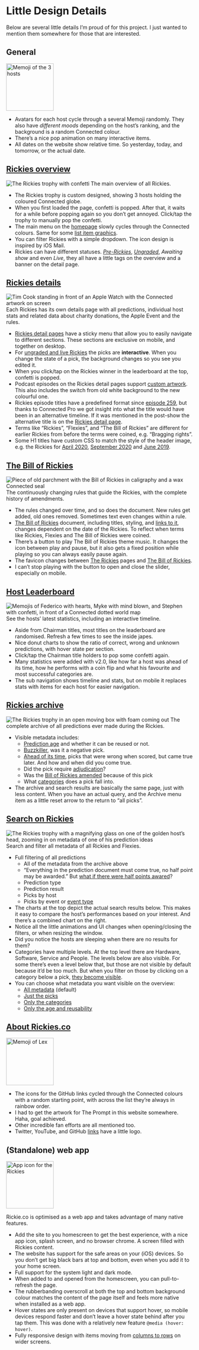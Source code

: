 # Little Design Details

Below are several little details I’m proud of for this project. I just wanted to mention them somewhere for those that are interested.

## General

<img src="public_html/images/memoji/memoji-all-default.png" alt="Memoji of the 3 hosts" width="128"/>

-   Avatars for each host cycle through a several Memoji randomly. They also have _different moods_ depending on the host’s ranking, and the background is a random Connected colour.
-   There’s a nice pop animation on many interactive items.
-   All dates on the website show relative time. So yesterday, today, and tomorrow, or the actual date.

## [Rickies overview](https://rickies.co/)

![The Rickies trophy with confetti](public_html/images/seo/hero-rickies.jpg)
The main overview of all Rickies.

-   The Rickies trophy is custom designed, showing 3 hosts holding the coloured Connected globe.
-   When you first loaded the page, confetti is popped. After that, it waits for a while before popping again so you don’t get annoyed. Click/tap the trophy to manually pop the confetti.
-   The main menu on the [homepage](https://rickies.co) slowly cycles through the Connected colours. Same for some [list item graphics](https://rickies.co/about).
-   You can filter Rickies with a simple dropdown. The icon design is inspired by iOS Mail.
-   Rickies can have different statuses. [_Pre-Rickies_](https://rickies.co/annual-2018), [_Ungraded_](https://rickies.co/ungraded), _Awaiting show_ and even _Live_, they all have a little tags on the overview and a banner on the detail page.

## [Rickies details](https://rickies.co/latest)

![Tim Cook standing in front of an Apple Watch with the Connected artwork on screen](public_html/images/seo/hero-2018-annual.jpg)
Each Rickies has its own details page with all predictions, individual host stats and related data about charity donations, the Apple Event and the rules.

-   [Rickies detail pages](https://rickies.co/keynote-apr-2021) have a sticky menu that allow you to easily navigate to different sections. These sections are exclusive on mobile, and together on desktop.
-   For [ungraded and live Rickies](https://rickies.co/ungraded) the picks are **interactive**. When you change the state of a pick, the background changes so you see you edited it.
-   When you click/tap on the Rickies winner in the leaderboard at the top, confetti is popped.
-   Podcast episodes on the Rickies detail pages support [custom artwork](https://rickies.co/keynote-sep-2020#details). This also includes the switch from old white background to the new colourful one.
-   Rickies episode titles have a predefined format since [episode 259](https://www.relay.fm/connected/archive), but thanks to Connected Pro we got insight into what the title would have been in an alternative timeline. If it was mentioned in the post-show the alternative title is on the [Rickies detail page](https://rickies.co/keynote-jun-2021).
-   Terms like “Rickies”, “Flexies”, and “The Bill of Rickies” are different for earlier Rickies from before the terms were coined, e.g. “Bragging rights”.
-   Some H1 titles have custom CSS to match the style of the header image, e.g. the Rickies for [April 2020](https://rickies.co/keynote-apr-2021), [September 2020](https://rickies.co/keynote-sep-2020) and [June 2019](https://rickies.co/keynote-jun-2019).

## [The Bill of Rickies](https://rickies.co/billof)

![Piece of old parchment with the Bill of Rickies in caligraphy and a wax Connected seal](public_html/images/seo/hero-billofrickies.jpg)
The continuously changing rules that guide the Rickies, with the complete history of amendments.

-   The rules changed over time, and so does the document. New rules get added, old ones removed. Sometimes text even changes within a rule.
-   [The Bill of Rickies](https://rickies.co/billof/annual-2017) document, including titles, styling, and [links to it](https://rickies.co/annual-2017#details), changes dependent on the date of the Rickies. To reflect when terms like Rickies, Flexies and The Bill of Rickies were coined.
-   There’s a button to play The Bill of Rickies theme music. It changes the icon between play and pause, but it also gets a fixed position while playing so you can always easily pause again.
-   The favicon changes between [The Rickies](https://rickies.co/) pages and [The Bill of Rickies](https://rickies.co/billof).
-   I can’t stop playing with the button to open and close the slider, especially on mobile.

## [Host Leaderboard](https://rickies.co/leaderboard)

![Memojis of Federico with hearts, Myke with mind blown, and Stephen with confetti, in front of a Connected dotted world map](public_html/images/seo/hero-leaderboard.jpg)
See the hosts’ latest statistics, including an interactive timeline.

-   Aside from Chairman titles, most titles on the leaderboard are randomised. Refresh a few times to see the inside japes.
-   Nice donut charts to show the ratio of correct, wrong and unknown predictions, with hover state per section.
-   Click/tap the Chairman title holders to pop some confetti again.
-   Many statistics were added with v2.0, like how far a host was ahead of its time, how he performs with a coin flip and what his favourite and most successful categories are.
-   The sub navigation shows timeline and stats, but on mobile it replaces stats with items for each host for easier navigation.

## [Rickies archive](https://rickies.co/archive)

![The Rickies trophy in an open moving box with foam coming out](public_html/images/seo/hero-archive.jpg)
The complete archive of all predictions ever made during the Rickies.

-   Visible metadata includes:
    -   [Prediction age](https://rickies.co/?search=&reusable=on#results) and whether it can be reused or not.
    -   [Buzzkiller](https://rickies.co/?search=&buzzkiller=on#results), was it a negative pick.
    -   [Ahead of its time](https://rickies.co/?search=&ahead_of_its_time=on#results), picks that were wrong when scored, but came true later. And how and when did you come true.
    -   Did the pick require [adjudication](https://rickies.co/?search=&adjudicated=on#results)?
    -   Was the [Bill of Rickies amended](https://rickies.co/) because of this pick
    -   What [categories](https://rickies.co/) does a pick fall into.
-   The archive and search results are basically the same page, just with less content. When you have an actual query, and the Archive menu item as a little reset arrow to the return to “all picks”.

## [Search on Rickies](https://rickies.co/?search=promotion)

![The Rickies trophy with a magnifying glass on one of the golden host’s head, zooming in on metadata of one of his prediction ideas](public_html/images/seo/hero-search.jpg)
Search and filter all metadata of all Rickies and Flexies.

-   Full filtering of all predictions
    -   All of the metadata from the archive above
    -   “Everything in the prediction document must come true, no half point may be awarded.” But [what if there were half points awared](https://rickies.co/?search=&half_points=on#results)?
    -   Prediction type
    -   Prediction result
    -   Picks by host
    -   Picks by event or [event type](https://rickies.co/?search=&rickies_event=wwdc#results)
-   The charts at the top depict the actual search results below. This makes it easy to compare the host’s performances based on your interest. And there’s a combined chart on the right.
-   Notice all the little animations and UI changes when opening/closing the filters, or when resizing the window.
-   Did you notice the hosts are sleeping when there are no results for them?
-   Categories have multiple levels. At the top level there are Hardware, Software, Service and People. The levels below are also visible. For some there’s even a level below that, but those are not visible by default because it’d be too much. But when you filter on those by clicking on a category below a pick, [they become visible](https://rickies.co/?search=&category%5B%5D=ipad-mini&category%5B%5D=imac&category%5B%5D=display#results).
-   You can choose what metadata you want visible on the overview:
    -   [All metadata](https://rickies.co/archive) (default)
    -   [Just the picks](https://rickies.co/?search=&display=clean#results)
    -   [Only the categories](https://rickies.co/?search=&display=categories#results)
    -   [Only the age and reusability](https://rickies.co/?search=&display=age#results)

## [About Rickies.co](https://rickies.co/about)

<img src="public_html/images/memoji/memoji-lex.png" alt="Memoji of Lex" width="128"/>

-   The icons for the GitHub links cycled through the Connected colours with a random starting point, with across the list they’re always in rainbow order.
-   I had to get the artwork for The Prompt in this website somewhere. Haha, goal achieved.
-   Other incredible fan efforts are all mentioned too.
-   Twitter, YouTube, and GitHub [links](https://rickies.co/about#more_fan_efforts) have a little logo.

## (Standalone) web app

<img src="public_html/images/app-icons/app-icon-preview.png" alt="App icon for the Rickies" width="128"/>

Rickie.co is optimised as a web app and takes advantage of many native features.

-   Add the site to you homescreen to get the best experience, with a nice app icon, splash screen, and no browser chrome. A screen filled with Rickies content.
-   The website has support for the safe areas on your (iOS) devices. So you don’t get big black bars at top and bottom, even when you add it to your home screen.
-   Full support for the system light and dark mode.
-   When added to and opened from the homescreen, you can pull-to-refresh the page.
-   The rubberbanding overscroll at both the top and bottom background colour matches the content of the page itself and feels more native when installed as a web app.
-   Hover states are only present on devices that support hover, so mobile devices respond faster and don’t leave a hover state behind after you tap them. This was done with a relatively new feature `@media (hover: hover)`.
-   Fully responsive design with items moving from [columns to rows](https://rickies.co/leaderboard) on wider screens.
